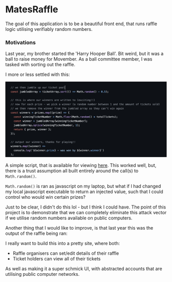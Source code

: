 # MatesRaffle

The goal of this application is to be a beautiful front end, that runs raffle logic utilising verifiably random numbers.

### Motivations

Last year, my brother started the 'Harry Hooper Ball'. Bit weird, but it was a ball to raise money for Movember. As a ball committee member, I was tasked with sorting out the raffle.

I more or less settled with this:

![alt text](docs/image.png)

A simple script, that is available for viewing [here](https://github.com/hooperben/hhb-raffle-draw). This worked well, but, there is a trust assumption all built entirely around the call(s) to `Math.random()`.

`Math.random()` is ran as javascript on my laptop, but what if I had changed my local javascript executable to return an injected value, such that I could control who would win certain prizes?

Just to be clear, I didn't do this lol - but I think I could have. The point of this project is to demonstrate that we can completely eliminate this attack vector if we utilise random numbers available on public computers.

Another thing that I would like to improve, is that last year this was the output of the raffle being ran:

I really want to build this into a pretty site, where both:

- Raffle organisers can set/edit details of their raffle
- Ticket holders can view all of their tickets

As well as making it a super schmick UI, with abstracted accounts that are utilising public computer networks.

